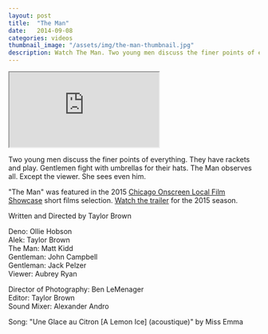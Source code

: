 ```yaml
---
layout: post
title:  "The Man"
date:   2014-09-08
categories: videos
thumbnail_image: "/assets/img/the-man-thumbnail.jpg"
description: Watch The Man. Two young men discuss the finer points of everything. They have rackets and play. Gentlemen fight with umbrellas for their hats. The Man observes all. Except the viewer. She sees even him.
---
```


<div class="embed-responsive embed-responsive-16by9">
	<iframe class="embed-responsive-item" src="http://www.youtube.com/embed/2gK33vtXB3U?rel=0" allowfullscreen></iframe>
</div>

Two young men discuss the finer points of everything. They have rackets and play. Gentlemen fight with umbrellas for their hats. The Man observes all. Except the viewer. She sees even him.

"The Man" was featured in the 2015 [Chicago Onscreen Local Film Showcase](http://www.chicagoparkdistrict.com/events/chicago-onscreen/) short films selection. [Watch the trailer](https://www.youtube.com/watch?v=zB5VT1MlAR4) for the 2015 season.

Written and Directed by Taylor Brown

Deno: Ollie Hobson<br>
Alek: Taylor Brown<br>
The Man: Matt Kidd<br>
Gentleman: John Campbell<br>
Gentleman: Jack Pelzer<br>
Viewer: Aubrey Ryan

Director of Photography: Ben LeMenager<br>
Editor: Taylor Brown<br>
Sound Mixer: Alexander Andro

Song: "Une Glace au Citron \[A Lemon Ice] (acoustique)" by Miss Emma